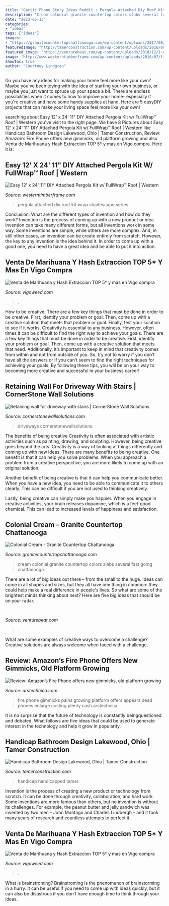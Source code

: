 ```yaml
---
title: "Gartic Phone Story Ideas Reddit : Pergola Attached Diy Roof Kit Wrap Shadescape Series"
description: "Cream colonial granite countertop colors slabs several fast going chattanooga"
date: "2023-05-13"
categories:
- "ideas"
tags: ["ideas"]
images:
- "https://granitecountertopchattanooga.com/wp-content/uploads/2017/08/Colonial-Cream.jpg"
featuredImage: "http://tamerconstruction.com/wp-content/uploads/2016/09/bathroom-g-tamer.jpg"
featured_image: "https://venturebeat.com/wp-content/uploads/2018/12/1-dashboard.jpg?w=440"
image: "http://www.westerntimberframe.com/wp-content/uploads/2016/07/fitzgerald-angle-pergola.jpg"
ShowToc: true
author: "Courtney Lindgren"
---
```



Do you have any ideas for making your home feel more like your own? Maybe you've been toying with the idea of starting your own business, or maybe you just want to spruce up your space a bit. There are endless possibilities when it comes to how to improve your home- especially if you're creative and have some handy supplies at hand. Here are 5 easyDIY projects that can make your living space feel more like your own!

	

		
searching about Easy 12&#039; x 24&#039; 11&quot; DIY Attached Pergola Kit w/ FullWrap™ Roof | Western you've visit to the right page. We have 8 Pictures about Easy 12&#039; x 24&#039; 11&quot; DIY Attached Pergola Kit w/ FullWrap™ Roof | Western like Handicap Bathroom Design Lakewood, Ohio | Tamer Construction, Review: Amazon’s Fire Phone offers new gimmicks, old platform growing and also Venta de Marihuana y Hash Extraccion TOP 5* y mas en Vigo compra. Here it is:
		
    
## Easy 12&#039; X 24&#039; 11&quot; DIY Attached Pergola Kit W/ FullWrap™ Roof | Western

<img loading=lazy src="http://www.westerntimberframe.com/wp-content/uploads/2016/07/fitzgerald-angle-pergola.jpg" onerror="this.onerror=null;this.src='https://tse1.mm.bing.net/th?id=OIP.cEs8rlaR7nyVmyJbmkUZkwHaLG&amp;pid=15.1';" alt="Easy 12&#039; x 24&#039; 11&quot; DIY Attached Pergola Kit w/ FullWrap™ Roof | Western">

_Source: westerntimberframe.com_

>pergola attached diy roof kit wrap shadescape series. 

	

Conclusion: What are the different types of invention and how do they work?
Invention is the process of coming up with a new product or idea. Invention can take many different forms, but all inventions work in some way. Some inventions are simple, while others are more complex. And, in still other cases, an invention can be create entirely from scratch. However, the key to any invention is the idea behind it. In order to come up with a good one, you need to have a great idea and be able to put it into action.

    
## Venta De Marihuana Y Hash Extraccion TOP 5* Y Mas En Vigo Compra

<img loading=lazy src="https://vigoweed.com/wp-content/uploads/2020/09/IMG-20200728-WA0040.jpg" onerror="this.onerror=null;this.src='https://tse2.mm.bing.net/th?id=OIP.pECiQiyUp9lH-A2BKW5X7QHaJ4&amp;pid=15.1';" alt="Venta de Marihuana y Hash Extraccion TOP 5* y mas en Vigo compra">

_Source: vigoweed.com_

>. 

	

How to be creative: There are a few key things that must be done in order to be creative. First, identify your problem or goal. Then, come up with a creative solution that meets that problem or goal. Finally, test your solution to see if it works.
Creativity is essential to any business. However, often times it can be difficult to find the right way to achieve your goals. There are a few key things that must be done in order to be creative. First, identify your problem or goal. Then, come up with a creative solution that meets that need. Additionally, it’s important to keep in mind that creativity comes from within and not from outside of you. So, try not to worry if you don’t have all the answers or if you can’t seem to find the right techniques for achieving your goals. By following these tips, you will be on your way to becoming more creative and successful in your business career!

    
## Retaining Wall For Driveway With Stairs | CornerStone Wall Solutions

<img loading=lazy src="https://cornerstonewallsolutions.com/wp-content/uploads/2018/02/Retaining-wall-for-driveway-with-stairs.jpg" onerror="this.onerror=null;this.src='https://tse3.mm.bing.net/th?id=OIP.ubyymrUXdHcrnM2eoxWqogHaE5&amp;pid=15.1';" alt="Retaining wall for driveway with stairs | CornerStone Wall Solutions">

_Source: cornerstonewallsolutions.com_

>driveways cornerstonewallsolutions. 

	

The benefits of being creative
Creativity is often associated with artistic activities such as painting, drawing, and sculpting. However, being creative goes beyond the arts. Creativity is a way of looking at things differently and coming up with new ideas.
There are many benefits to being creative. One benefit is that it can help you solve problems. When you approach a problem from a creative perspective, you are more likely to come up with an original solution.

Another benefit of being creative is that it can help you communicate better. When you have a new idea, you need to be able to communicate it to others clearly. This can be difficult if you are not used to thinking creatively.

Lastly, being creative can simply make you happier. When you engage in creative activities, your brain releases dopamine, which is a feel-good chemical. This can lead to increased levels of happiness and satisfaction.

    
## Colonial Cream - Granite Countertop Chattanooga

<img loading=lazy src="https://granitecountertopchattanooga.com/wp-content/uploads/2017/08/Colonial-Cream.jpg" onerror="this.onerror=null;this.src='https://tse1.mm.bing.net/th?id=OIP.rhoiy8F2uhD6ZZAzhyOOEgHaFb&amp;pid=15.1';" alt="Colonial Cream - Granite Countertop Chattanooga">

_Source: granitecountertopchattanooga.com_

>cream colonial granite countertop colors slabs several fast going chattanooga. 

	

There are a lot of big ideas out there – from the small to the huge. Ideas can come in all shapes and sizes, but they all have one thing in common: they could help make a real difference in people's lives. So what are some of the brightest minds thinking about next? Here are five big ideas that should be on your radar.

    
## 

<img loading=lazy src="https://venturebeat.com/wp-content/uploads/2018/12/1-dashboard.jpg?w=440" onerror="this.onerror=null;this.src='https://tse2.mm.bing.net/th?id=OIP.2YfodQGn5nzaS55I3XSrWQAAAA&amp;pid=15.1';" alt="">

_Source: venturebeat.com_

>. 

	

What are some examples of creative ways to overcome a challenge?
Creative solutions are always welcome when faced with a challenge.

    
## Review: Amazon’s Fire Phone Offers New Gimmicks, Old Platform Growing

<img loading=lazy src="https://cdn.arstechnica.net/wp-content/uploads/2014/07/IMG_9890.jpg" onerror="this.onerror=null;this.src='https://tse2.mm.bing.net/th?id=OIP.bjCxlE2T91nrysHs6-og4wHaFH&amp;pid=15.1';" alt="Review: Amazon’s Fire Phone offers new gimmicks, old platform growing">

_Source: arstechnica.com_

>fire phone gimmicks pains growing platform offers appears dead phones enlarge costing plenty cash arstechnica. 

	

It is no surprise that the future of technology is constantly beingquestioned and debated. What follows are five ideas that could be used to generate interest in the technology and help it grow in popularity.

    
## Handicap Bathroom Design Lakewood, Ohio | Tamer Construction

<img loading=lazy src="http://tamerconstruction.com/wp-content/uploads/2016/09/bathroom-g-tamer.jpg" onerror="this.onerror=null;this.src='https://tse2.mm.bing.net/th?id=OIP.LRJi3HGy31ZS2a6XxRS9gwHaE8&amp;pid=15.1';" alt="Handicap Bathroom Design Lakewood, Ohio | Tamer Construction">

_Source: tamerconstruction.com_

>handicap handicapped tamer. 

	

Invention is the process of creating a new product or technology from scratch. It can be done through creativity, collaboration, and hard work. Some inventions are more famous than others, but no invention is without its challenges. For example, the peanut butter and jelly sandwich was invented by two men – John Montagu and Charles Lindbergh – and it took many years of research and countless attempts to perfect it.

    
## Venta De Marihuana Y Hash Extraccion TOP 5* Y Mas En Vigo Compra

<img loading=lazy src="https://vigoweed.com/wp-content/uploads/2020/09/IMG-20200728-WA0040-768x1024.jpg" onerror="this.onerror=null;this.src='https://tse3.mm.bing.net/th?id=OIP.8q9LX4UQxnUPk7Gdj6gLkQHaJ4&amp;pid=15.1';" alt="Venta de Marihuana y Hash Extraccion TOP 5* y mas en Vigo compra">

_Source: vigoweed.com_

>. 

	

What is brainstroming? Brainstroming is the phenomenon of brainstorming in a hurry. It can be useful if you need to come up with ideas quickly, but it can also be disastrous if you don’t have enough time to think through your ideas.

